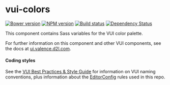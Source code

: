 # vui-colors

[![Bower version][bower-image]][bower-url]
[![NPM version][npm-image]][npm-url]
[![Build status][ci-image]][ci-url]
[![Dependency Status][dependencies-image]][dependencies-url]

This component contains Sass variables for the VUI color palette.

For further information on this component and other VUI components, see the docs at [ui.valence.d2l.com](http://ui.valence.d2l.com/).

#### Coding styles
See the [VUI Best Practices & Style Guide](https://github.com/Brightspace/valence-ui-docs/wiki/Best-Practices-&-Style-Guide) for information on VUI naming conventions, plus information about the [EditorConfig](http://editorconfig.org) rules used in this repo.

[bower-url]: http://bower.io/search/?q=vui-colors
[bower-image]: https://img.shields.io/bower/v/vui-colors.svg
[npm-url]: https://www.npmjs.org/package/vui-colors
[npm-image]: https://img.shields.io/npm/v/vui-colors.svg
[ci-url]: https://travis-ci.org/Brightspace/valence-ui-colors
[ci-image]: https://travis-ci.org/Brightspace/valence-ui-colors.svg?branch=master
[dependencies-url]: https://david-dm.org/brightspace/valence-ui-colors
[dependencies-image]: https://img.shields.io/david/Brightspace/valence-ui-colors.svg
